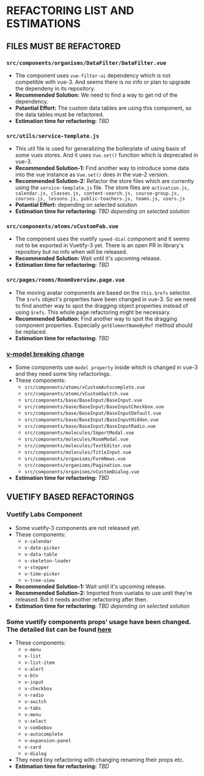 # REFACTORING LIST AND ESTIMATIONS

## FILES MUST BE REFACTORED

### `src/components/organisms/DataFilter/DataFilter.vue`

- The component uses `vue-filter-ui` dependency which is not competible with vue-3. And seems there is no info or plan to upgrade the dependeny in its repository.
- **Recommended Solution:** We need to find a way to get rid of the dependency.
- **Potantial Effort:** The custom data tables are using this component, so the data tables must be refactored.
- **Estimation time for refactoring:** _TBD_

### `src/utils/service-template.js`

- This util file is used for generalizing the boilerplate of using basis of some vuex stores. And it uses `Vue.set()` function which is deprecated in vue-3.
- **Recommended Solution-1:** Find another way to introduce some data into the vue instance as `Vue.set()` does in the vue-2 version.
- **Recommended Solution-2:** Refactor the store files which are currently using the `service-template.js` file. The store files are `activation.js, calendar.js, classes.js, content-search.js, course-group.js, courses.js, lessons.js, public-teachers.js, teams.js, users.js`
- **Potantial Effort:** depending on selected solution
- **Estimation time for refactoring:** _TBD depending on selected solution_

### `src/components/atoms/vCustomFab.vue`

- The component uses the vuetify `speed-dial` component and it seems not to be exported in Vuetify-3 yet. There is an open PR in library's repository but no info when will be released.
- **Recommended Solution:** Wait until it's upcoming release.
- **Estimation time for refactoring:** _TBD_

### `src/pages/rooms/RoomOverview.page.vue`

- The moving avatar components are based on the `this.$refs` selector. The `$refs` object's properties have been changed in vue-3. So we need to find another way to spot the dragging object properties instead of using `$refs`. This whole page refactoring might be necessary.
- **Recommended Solution:** Find another way to spot the dragging component properties. Especially `getElementNameByRef` method should be replaced.
- **Estimation time for refactoring:** _TBD_

### [v-model breaking change](https://v3-migration.vuejs.org/breaking-changes/v-model.html)

- Some components use `model property` inside which is changed in vue-3 and they need some tiny refactorings.
- These components:
  - `src/components/atoms/vCustomAutocomplete.vue`
  - `src/components/atoms/vCustomSwitch.vue`
  - `src/components/base/BaseInput/BaseInput.vue`
  - `src/components/base/BaseInput/BaseInputCheckbox.vue`
  - `src/components/base/BaseInput/BaseInputDefault.vue`
  - `src/components/base/BaseInput/BaseInputHidden.vue`
  - `src/components/base/BaseInput/BaseInputRadio.vue`
  - `src/components/molecules/ImportModal.vue`
  - `src/components/molecules/RoomModal.vue`
  - `src/components/molecules/TextEditor.vue`
  - `src/components/molecules/TitleInput.vue`
  - `src/components/organisms/FormNews.vue`
  - `src/components/organisms/Pagination.vue`
  + `src/components/organisms/vCustomDialog.vue`
- **Estimation time for refactoring:** _TBD_

## VUETIFY BASED REFACTORINGS

### Vuetify Labs Component

- Some vuetify-3 components are not released yet.
- These components:
  - `v-calendar`
  - `v-date-picker`
  - `v-data-table`
  - `v-skeleton-loader`
  - `v-stepper`
  - `v-time-picker`
  - `v-tree-view`
- **Recommended Solution-1:** Wait until it's upcoming release.
- **Recommended Solution-2:** Imported from vuelabs to use until they're released. But it needs another refactoring after then.
- **Estimation time for refactoring:** _TBD depending on selected solution_

### Some vuetify components props' usage have been changed. The detailed list can be found [here](VUE3-UPGRADE-SUMMARY.md)

- These components:
  - `v-menu`
  - `v-list`
  - `v-list-item`
  - `v-alert`
  - `v-btn`
  - `v-input`
  - `v-checkbox`
  - `v-radio`
  - `v-switch`
  - `v-tabs`
  - `v-menu`
  - `v-select`
  - `v-combobox`
  - `v-autocomplete`
  - `v-expansion-panel`
  - `v-card`
  - `v-dialog`
- They need tiny refactoring with changing renaming their props etc.
- **Estimation time for refactoring:** _TBD_
